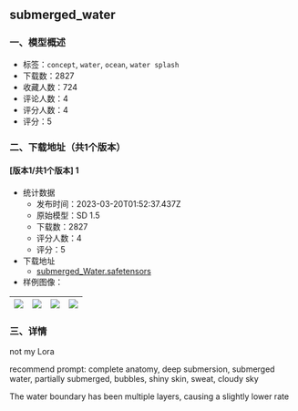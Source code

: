 ## submerged_water
### 一、模型概述

- 标签：`concept`, `water`, `ocean`, `water splash`
- 下载数：2827
- 收藏人数：724
- 评论人数：4
- 评分人数：4
- 评分：5

### 二、下载地址（共1个版本）

#### [版本1/共1个版本] 1

- 统计数据
  - 发布时间：2023-03-20T01:52:37.437Z
  - 原始模型：SD 1.5
  - 下载数：2827
  - 评分人数：4
  - 评分：5
- 下载地址
  - [submerged_Water.safetensors](https://civitai.com/api/download/models/22790)
- 样例图像：

| <img src="https://image.civitai.com/xG1nkqKTMzGDvpLrqFT7WA/a869d1c6-b66d-4066-f3c2-fe3ec225e400/width=450/246306.jpeg" /> | <img src="https://image.civitai.com/xG1nkqKTMzGDvpLrqFT7WA/afa8c739-8318-496d-44ab-19e5eb5b3000/width=450/246319.jpeg" /> | <img src="https://image.civitai.com/xG1nkqKTMzGDvpLrqFT7WA/50f5640f-96ff-4408-efd0-f462d24ce100/width=450/246318.jpeg" /> | <img src="https://image.civitai.com/xG1nkqKTMzGDvpLrqFT7WA/b79e7ccf-b0b2-4bbd-90e8-409a919b5300/width=450/246317.jpeg" /> |
| ---- | ---- | ---- | ---- |


### 三、详情
<p>not my Lora</p><p></p><p>recommend prompt: complete anatomy, deep submersion, submerged water, partially submerged, bubbles, shiny skin, sweat, cloudy sky</p><p></p><p>The water boundary has been multiple layers, causing a slightly lower rate</p>